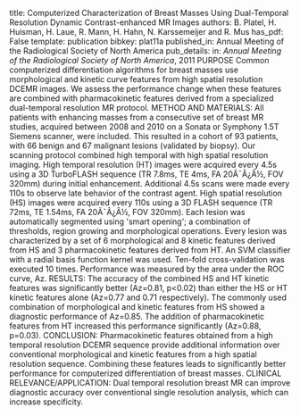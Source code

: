title: Computerized Characterization of Breast Masses Using Dual-Temporal Resolution Dynamic Contrast-enhanced MR Images
authors: B. Platel, H. Huisman, H. Laue, R. Mann, H. Hahn, N. Karssemeijer and R. Mus
has_pdf: False
template: publication
bibkey: plat11a
published_in: Annual Meeting of the Radiological Society of North America
pub_details: in: <i>Annual Meeting of the Radiological Society of North America</i>, 2011
PURPOSE Common computerized differentiation algorithms for breast masses use morphological and kinetic curve features from high spatial resolution DCEMR images. We assess the performance change when these features are combined with pharmacokinetic features derived from a specialized dual-temporal resolution MR protocol. METHOD AND MATERIALS: All patients with enhancing masses from a consecutive set of breast MR studies, acquired between 2008 and 2010 on a Sonata or Symphony 1.5T Siemens scanner, were included. This resulted in a cohort of 93 patients, with 66 benign and 67 malignant lesions (validated by biopsy). Our scanning protocol combined high temporal with high spatial resolution imaging. High temporal resolution (HT) images were acquired every 4.5s using a 3D TurboFLASH sequence (TR 7.8ms, TE 4ms, FA 20Ã¯Â¿Â½, FOV 320mm) during initial enhancement. Additional 4.5s scans were made every 110s to observe late behavior of the contrast agent. High spatial resolution (HS) images were acquired every 110s using a 3D FLASH sequence (TR 72ms, TE 1.54ms, FA 20Ã¯Â¿Â½, FOV 320mm). Each lesion was automatically segmented using 'smart opening'; a combination of thresholds, region growing and morphological operations. Every lesion was characterized by a set of 6 morphological and 8 kinetic features derived from HS and 3 pharmacokinetic features derived from HT. An SVM classifier with a radial basis function kernel was used. Ten-fold cross-validation was executed 10 times. Performance was measured by the area under the ROC curve, Az. RESULTS: The accuracy of the combined HS and HT kinetic features was significantly better (Az=0.81, p<0.02) than either the HS or HT kinetic features alone (Az=0.77 and 0.71 respectively). The commonly used combination of morphological and kinetic features from HS showed a diagnostic performance of Az=0.85. The addition of pharmacokinetic features from HT increased this performance significantly (Az=0.88, p=0.03). CONCLUSION: Pharmacokinetic features obtained from a high temporal resolution DCEMR sequence provide additional information over conventional morphological and kinetic features from a high spatial resolution sequence. Combining these features leads to significantly better performance for computerized differentiation of breast masses. CLINICAL RELEVANCE/APPLICATION: Dual temporal resolution breast MR can improve diagnostic accuracy over conventional single resolution analysis, which can increase specificity.

